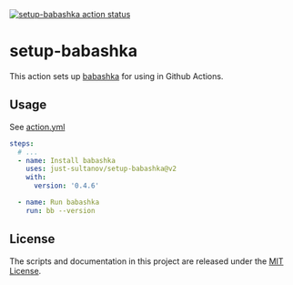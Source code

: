 <a href="https://github.com/just-sultanov/setup-babashka/actions">
  <img alt="setup-babashka action status" src="https://github.com/just-sultanov/setup-babashka/workflows/test/badge.svg">
</a>

# setup-babashka

This action sets up [babashka](https://github.com/babashka/babashka) for using
in Github Actions.

## Usage

See [action.yml](action.yml)

```yaml
steps:
  # ...
  - name: Install babashka
    uses: just-sultanov/setup-babashka@v2
    with:
      version: '0.4.6'

  - name: Run babashka
    run: bb --version
```

## License

The scripts and documentation in this project are released under
the [MIT License](LICENSE).
